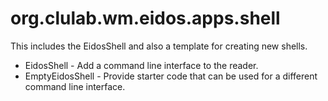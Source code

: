 # org.clulab.wm.eidos.apps.shell

This includes the EidosShell and also a template for creating new shells.

* EidosShell - Add a command line interface to the reader.
* EmptyEidosShell - Provide starter code that can be used for a different command line interface.

